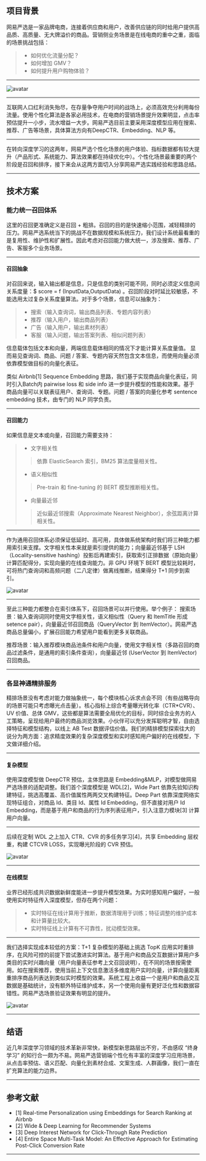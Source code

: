 
## 项目背景


网易严选是一家品牌电商，连接着供应商和用户，改善供应链的同时给用户提供高品质、高质量、无大牌溢价的商品。营销侧业务场景是在线电商的重中之重，面临的场景挑战包括： 		

> * 如何优化流量分配？ 
> * 如何增加 GMV？ 
> * 如何提升用户购物体验？

---


![avatar](http://52.83.69.131:8011/img/W1.jpeg)


---

互联网人口红利消失殆尽，在存量争夺用户时间的战场上，必须高效充分利用每份流量。使用个性化算法是各家必用技术，在电商的营销场景提升效果明显，点击率预估提升一小步，流水增益一大步。网易严选目前主要采用深度模型应用在搜索、推荐、广告等场景，具体算法方向有DeepCTR、Embedding、NLP 等。

---

在转向深度学习的这两年，网易严选个性化场景的用户体验、指标数据都有较大提升（产品形式、系统能力、算法效果都在持续优化中）。个性化场景最重要的两个阶段是召回和排序，接下来会从这两方面切入分享网易严选实践经验和思路总结。 

---


## 技术方案


### 能力统一召回体系  

这里的召回更准确定义是召回 + 粗排。召回的目的是快速缩小范围，减轻精排的压力。网易严选系统当下的挑战不在数据规模和系统压力，我们设计系统最看重的是复用性、维护性和扩展性。因此考虑对召回能力做大统一，涉及搜索、推荐、广告、客服多个业务场景。 

---

#### 召回抽象 

对召回来说，输入输出都是信息，只是信息的类别可能不同，同时必须定义信息间关系度量：$ score = f (InputData,OutputData) 。召回阶段对时延比较敏感，不能选用太过复杂关系度量算法。对于多个场景，信息可以抽象为： 
> * 搜索（输入查询词，输出商品列表、专题内容列表）   
> * 推荐（输入用户，输出商品列表）   
> * 广告（输入用户，输出素材列表）   
> * 客服（输入问题，输出答案列表、相似问题列表） 

信息载体包括文本和向量，两端信息载体相同的情况下才能计算关系度量值。 显而易见查询词、商品、问题 / 答案、专题内容天然包含文本信息，而使用向量必须依靠模型做目标的向量化表征。 

类似 Airbnb[1] Sequence Embedding 思路，我们基于实现商品向量化表征，同时引入Batch内 pairwise loss 和 side info 进一步提升模型的性能和效果。基于商品向量可以关联表征用户、查询词、专题。问题 / 答案的向量化参考 sentence embedding 技术，由专门的 NLP 同学负责。



---

#### 召回能力

如果信息是文本或向量，召回能力需要支持：   
> * 文字相关性
>> 依靠 ElasticSearch 索引，BM25 算法度量相关性。  
> * 语义相似性
>> Pre-train 和 fine-tuning 的 BERT 模型推断相关性。  
> * 向量最近邻
>> 近似最近邻搜索（Approximate Nearest Neighbor），余弦距离计算相关性。

---

作为通用召回体系必须保证低延时、高可用，具体做系统架构时我们将三种能力都用索引来支撑。文字相关性本来就是索引提供的能力；向量最近邻基于 LSH（Locality-sensitive hashing）投影后再建索引，获取索引正排数据（原始向量）计算匹配得分，实现向量的在线查询能力。非 GPU 环境下 BERT 模型比较耗时，可将热门查询词和高频问题（二八定律）做离线推断，结果得分 T+1 同步到索引。


![avatar](http://52.83.69.131:8011/img/W2.png)

---


至此三种能力都整合在索引体系下，召回场景可以并行使用。举个例子： 
搜索场景：输入查询词同时使用文字相关性，语义相似性（Query 和 ItemTitle 形成 setence pair），向量最近邻召回商品（QueryVector 到 ItemVector）。网易严选商品总量偏小，扩展召回能力希望用户能看到更多关联商品。

推荐场景：输入推荐模块商品池条件和用户向量，使用文字相关性（多路召回的商品过滤条件，是通用的索引条件查询），向量最近邻 (UserVector 到 ItemVector) 召回商品。

---


### 各显神通精排服务 


精排场景没有考虑对能力做抽象统一，每个模块核心诉求点会不同（有些战略导向的场景可能只考虑曝光点击量）。核心指标上综合考量曝光转化率（CTR*CVR）、UV 价值、总体 GMV，这些都是算法需要全局优化的目标，同时综合业务方的人工策略，呈现给用户最终的商品浏览效果。小伙伴可以充分发挥聪明才智，自由选择特征和模型结构，以线上 AB Test 数据评估价值。我们的精排模型探索往大的说分为两方面：追求精度效果的复杂深度模型和实时感知用户偏好的在线模型，下文做详细介绍。


---

#### 复杂模型 

使用深度模型做 DeepCTR 预估，主体思路是 Embedding&MLP，对模型做网易严选场景的适配调整。我们首个深度模型是 WDL[2]，Wide Part 依靠先验知识构建特征，挑选高覆盖、高价值属性两两交叉构建特征。Deep Part 依靠深度网络实现特征组合，对商品 Id、类目 Id、属性 Id Embedding，但不直接对用户 Id Embedding，而是基于用户和商品的行为序列表征用户，引入注意力模块[3] 计算用户向量。 

---

后续在定制 WDL 之上加入 CTR、CVR 的多任务学习[4]，共享 Embedding 层权重，构建 CTCVR LOSS，实现曝光阶段的 CVR 预估。


![avatar](http://52.83.69.131:8011/img/W3.png)

---

#### 在线模型

业界已经形成共识数据新鲜度能进一步提升模型效果。为实时感知用户偏好，一般使用实时特征传入深度模型，但存在两个问题： 
> * 实时特征在线计算用于推断，数据清理用于训练；特征调整的维护成本和计算量比较大。
> * 实时特征线上计算有不可靠性，扰动模型效果。

---

我们选择实现成本较低的方案：T+1 复杂模型的基础上挑选 TopK 应用实时重排序，在风险可控的前提下尝试激进实时算法。基于用户和商品交互数据计算用户多类目的实时兴趣向量（用户向量表征参考上文召回说明），在不同的场景按需使用。如在搜索推荐，使用当前上下文信息激活多维度用户实时向量，计算向量距离重排序商品列表达到类似实时模型的效果。系统工程上收益一个是用户和商品交互数据是基础统计，没有额外特征维护成本，另一个使用向量有更好泛化性和数据容错性。网易严选场景验证效果有明显的提升。

![avatar](http://52.83.69.131:8011/img/W4.png)

---

## 结语

近几年深度学习领域的技术革新非常快，新模型新思路层出不穷，不由感叹 “终身学习” 的知行合一颇为不易。网易严选营销端个性化有丰富的深度学习应用场景，从点击率预估、语义匹配、向量化到素材合成、文案生成、人群画像，我们一直在扩充算法的能力边界。 

---

## 参考文献

* [1] Real-time Personalization using Embeddings for Search Ranking at Airbnb        	
* [2] Wide & Deep Learning for Recommender Systems     				
* [3] Deep Interest Network for Click-Through Rate Prediction
* [4] Entire Space Multi-Task Model: An Effective Approach for Estimating Post-Click Conversion Rate   

---
